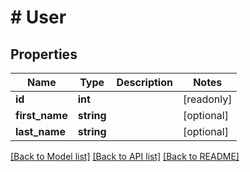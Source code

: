 # # User

## Properties

Name | Type | Description | Notes
------------ | ------------- | ------------- | -------------
**id** | **int** |  | [readonly]
**first_name** | **string** |  | [optional]
**last_name** | **string** |  | [optional]

[[Back to Model list]](../../README.md#models) [[Back to API list]](../../README.md#endpoints) [[Back to README]](../../README.md)
